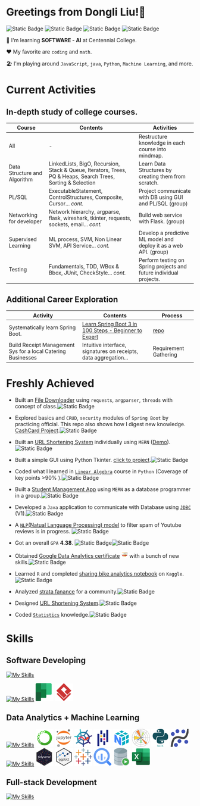 # Greetings from Dongli Liu!👋  

![Static Badge](https://img.shields.io/badge/-SOFTWARE_DEVELOPMENT-green?style=for-the-badge)
![Static Badge](https://img.shields.io/badge/-DATA_ANALYTICS-orange?style=for-the-badge)
![Static Badge](https://img.shields.io/badge/-FULL_STACK-blue?style=for-the-badge)
![Static Badge](https://img.shields.io/badge/-MACHINE_LEARNING-purple?style=for-the-badge)

🌱 I'm learning **SOFTWARE - AI** at Centennial College.  

❤️ My favorite are `coding` and `math`.   

🏖️ I'm playing around `JavaScript`, `java`, `Python`, `Machine Learning`, and more.  

# Current Activities

## In-depth study of college courses.

| Course                 | Contents    | Activities |
|------------------------|----------------------|--------|
| All                    | - | Restructure knowledge in each course into mindmap. |
| Data Structure and Algorithm | LinkedLists, BigO, Recursion, Stack & Queue, Iterators, Trees, PQ & Heaps, Search Trees, Sorting & Selection |Learn Data Structures by creating them from scratch. |
| PL/SQL                 | ExecutableStatement, ControlStructures, Composite, Cursor...  *cont.* |Project communicate with DB using GUI and PL/SQL (group) | 
| Networking for developer | Network hierarchy, argparse, flask, wireshark, tkinter, requests, sockets, email...  *cont.* | Build web service with Flask. (group)       |
| Supervised Learning    | ML process, SVM, Non Linear SVM, API Service... *cont.*|Develop a predictive ML model and deploy it as a web API. (group)| 
| Testing                | Fundamentals, TDD, WBox & Bbox, JUnit, CheckStyle...  *cont.*| Perform testing on Spring projects and future individual projects. |

## Additional Career Exploration

| Activity               | Contents     | Process |
|------------------------|--------------|-------|
| Systematically learn Spring Boot. |[Learn Spring Boot 3 in 100 Steps - Beginner to Expert](https://www.oreilly.com/library/view/learn-spring-boot/9781788996624/video6_4.html)| [repo](https://github.com/Dongli99/SPRING-100steps)|
| Build Receipt Management Sys for a local Catering Businesses | Intuitive interface, signatures on receipts, data aggregation... | Requirement Gathering|

# Freshly Achieved

- Built an [File Downloader](https://github.com/Dongli99/PY-FileDownloader) using `requests`, `argparser`, `threads` with concept of class.![Static Badge](https://img.shields.io/badge/-SOFTWARE_DEVELOPMENT-green) 

- Explored basics and `CRUD`, `security` modules of `Spring Boot` by practicing official. This repo also shows how I digest new knowledge. [CashCard Project](https://github.com/Dongli99/SPRING-cashcard).![Static Badge](https://img.shields.io/badge/-FULL_STACK-blue)

- Built an [URL Shortening System](https://github.com/Dongli99/MERN-UrlShortenSys) individually using `MERN` ([Demo](https://u.dongli.ca)). ![Static Badge](https://img.shields.io/badge/-FULL_STACK-blue)
  
- Built a simple GUI using Python Tkinter. [click to project](https://github.com/Dongli99/PY-gui-tkinter).![Static Badge](https://img.shields.io/badge/-SOFTWARE_DEVELOPMENT-green) 

- Coded what I learned in [`Linear Algebra`](https://github.com/Dongli99/MatrixCalc) course in `Python` (Coverage of key points >90% ).![Static Badge](https://img.shields.io/badge/-SOFTWARE_DEVELOPMENT-green)

- Built a [Student Management App](https://wizstack.onrender.com/) using `MERN` as a database programmer in a group.![Static Badge](https://img.shields.io/badge/-FULL_STACK-blue)

- Developed a `Java` application to communicate with Database using [`JDBC`](https://github.com/Dongli99/JDBC-Communicator) (V1).![Static Badge](https://img.shields.io/badge/-SOFTWARE_DEVELOPMENT-green) 

- A [`NLP`(Natual Language Processing) model](https://github.com/Dongli99/NLP-SpamClassify) to filter spam of Youtube reviews is in progress. ![Static Badge](https://img.shields.io/badge/-MACHINE_LEARNING-purple)

- Got an overall `GPA` **4.38**. ![Static Badge](https://img.shields.io/badge/-SOFTWARE_DEVELOPMENT-green)![Static Badge](https://img.shields.io/badge/-MACHINE_LEARNING-purple)

- Obtained [Google Data Analytics certificate](https://www.coursera.org/professional-certificates/google-data-analytics) <img src="google-data-analytics-certificate.2.png" alt="google-data-analytics-certificate" width="18"/> with a bunch of new skills.![Static Badge](https://img.shields.io/badge/-DATA_ANALYTICS-orange)

- Learned `R` and completed [sharing bike analytics notebook](https://docs.google.com/presentation/d/1Hk36fAt6Zx2YISS7JFaht5jf18-jFTrqcbvt6S9DnS0/present?slide=id.g287bd23f883_0_125) on `Kaggle`.![Static Badge](https://img.shields.io/badge/-DATA_ANALYTICS-orange)

- Analyzed [strata fanance](https://docs.google.com/presentation/d/1RZidPTdfEYnw-JegUfAAka78iGbZwcCarNc6Dbd8UzE/present?slide=id.p) for a  community.![Static Badge](https://img.shields.io/badge/-DATA_ANALYTICS-orange)

- Designed [URL Shortening System](https://github.com/Dongli99/SW-Design-USS).![Static Badge](https://img.shields.io/badge/-SOFTWARE_DEVELOPMENT-green)

- Coded [`Statistics`](https://github.com/Dongli99/AutoStat) knowledge.![Static Badge](https://img.shields.io/badge/-SOFTWARE_DEVELOPMENT-green)

# Skills

## Software Developing

[![My Skills](https://skillicons.dev/icons?i=java,python,cs,js,visualstudio,vscode,idea,eclipse,gcp,github)](https://skillicons.dev) 

[![My Skills](https://skillicons.dev/icons?i=git,figma,spring,linux)](https://skillicons.dev) ![Alt planner](planner.png) ![Alt text](vspd.png) 

## Data Analytics + Machine Learning
  
[![My Skills](https://skillicons.dev/icons?i=python,sklearn)](https://skillicons.dev) ![Alt Anaconda](Anaconda-1.png)  ![Alt Jupyter](Jupyter.png) ![Alt Spyder](Spyder.png) ![Alt pandas](pandas.png) ![Alt numpy](numpy.png) ![Alt Matplotlib](Matplotlib.png) ![Alt Natural_Language_Toolkit](nltk.png) ![Alt statsmodels](statsmodels.png)  
[![My Skills](https://skillicons.dev/icons?i=r,tensorflow,opencv)](https://skillicons.dev) ![Alt tidyverse](tidyverse.png) ![Alt ggplot](ggplot.png) ![Alt Tableau](Tableau.png) ![Alt bigQuery](BigQuery.png) ![Alt OracleSQL](OracleSQL.png) ![Alt excel](excel.png) 

## Full-stack Development

[![My Skills](https://skillicons.dev/icons?i=html,css,ps,jquery,bootstrap,js,nodejs,expressjs,react,mongodb,vite,heroku,vscode,spring,gradle,tailwind,postman,nginx&perline=10)](https://skillicons.dev)
